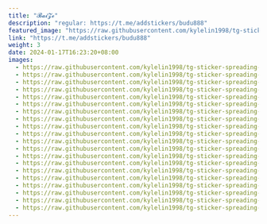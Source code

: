 ```yaml
---
title: "𝓑𝓪𝓲𝓩𝓮"
description: "regular: https://t.me/addstickers/budu888"
featured_image: "https://raw.githubusercontent.com/kylelin1998/tg-sticker-spreading-worldwide-images/main/img/4c6e3b6c-5581-48c6-ab78-23412c517583.jpg"
link: "https://t.me/addstickers/budu888"
weight: 3
date: 2024-01-17T16:23:20+08:00
images:
  - https://raw.githubusercontent.com/kylelin1998/tg-sticker-spreading-worldwide-images/main/img/4c6e3b6c-5581-48c6-ab78-23412c517583.jpg
  - https://raw.githubusercontent.com/kylelin1998/tg-sticker-spreading-worldwide-images/main/img/42280b77-476e-4343-97a4-62ea771ddc86.jpg
  - https://raw.githubusercontent.com/kylelin1998/tg-sticker-spreading-worldwide-images/main/img/fbd28bd6-0a22-4e46-b73a-60782e753e8f.jpg
  - https://raw.githubusercontent.com/kylelin1998/tg-sticker-spreading-worldwide-images/main/img/d9716fb3-5087-4dab-ba1f-3098f885cc1f.jpg
  - https://raw.githubusercontent.com/kylelin1998/tg-sticker-spreading-worldwide-images/main/img/82288b64-2f08-491d-b316-c41bb08112de.jpg
  - https://raw.githubusercontent.com/kylelin1998/tg-sticker-spreading-worldwide-images/main/img/36eab0bf-e517-4bd6-9b1c-910df479a6a6.jpg
  - https://raw.githubusercontent.com/kylelin1998/tg-sticker-spreading-worldwide-images/main/img/fd986a6d-b41f-44a8-8dce-f41ee3bc4343.jpg
  - https://raw.githubusercontent.com/kylelin1998/tg-sticker-spreading-worldwide-images/main/img/1c266cfd-606d-427c-bcb7-039dd5cdf7de.jpg
  - https://raw.githubusercontent.com/kylelin1998/tg-sticker-spreading-worldwide-images/main/img/47fe3943-91fe-4bae-bdfd-8e9a29938b43.jpg
  - https://raw.githubusercontent.com/kylelin1998/tg-sticker-spreading-worldwide-images/main/img/047b75bc-f035-46bf-abb9-df44c0c7e2aa.jpg
  - https://raw.githubusercontent.com/kylelin1998/tg-sticker-spreading-worldwide-images/main/img/70292e54-a4c2-41d5-96b9-dc28f29c8859.jpg
  - https://raw.githubusercontent.com/kylelin1998/tg-sticker-spreading-worldwide-images/main/img/458a5427-1ebc-43e7-855b-88a8464228d8.jpg
  - https://raw.githubusercontent.com/kylelin1998/tg-sticker-spreading-worldwide-images/main/img/7cf9837a-b0b1-42b0-8ab6-cbef127546ad.jpg
  - https://raw.githubusercontent.com/kylelin1998/tg-sticker-spreading-worldwide-images/main/img/ff827c96-61ee-47c2-8359-45ff2d691055.jpg
  - https://raw.githubusercontent.com/kylelin1998/tg-sticker-spreading-worldwide-images/main/img/fab4450c-1f76-410a-a4df-89e2170bad80.jpg
  - https://raw.githubusercontent.com/kylelin1998/tg-sticker-spreading-worldwide-images/main/img/b30c3e53-508f-40c7-88f8-89f940728d3d.jpg
  - https://raw.githubusercontent.com/kylelin1998/tg-sticker-spreading-worldwide-images/main/img/7f6b805c-6b02-49cf-bb36-0d81c62ba04c.jpg
  - https://raw.githubusercontent.com/kylelin1998/tg-sticker-spreading-worldwide-images/main/img/239ee9db-f134-4242-8bfa-509e539390e6.jpg
  - https://raw.githubusercontent.com/kylelin1998/tg-sticker-spreading-worldwide-images/main/img/f355ac2a-26c8-4c31-8ca9-0620e6442c91.jpg
  - https://raw.githubusercontent.com/kylelin1998/tg-sticker-spreading-worldwide-images/main/img/58300c71-4b89-4f09-b2c5-2c29d1f9ab54.jpg
---
```

